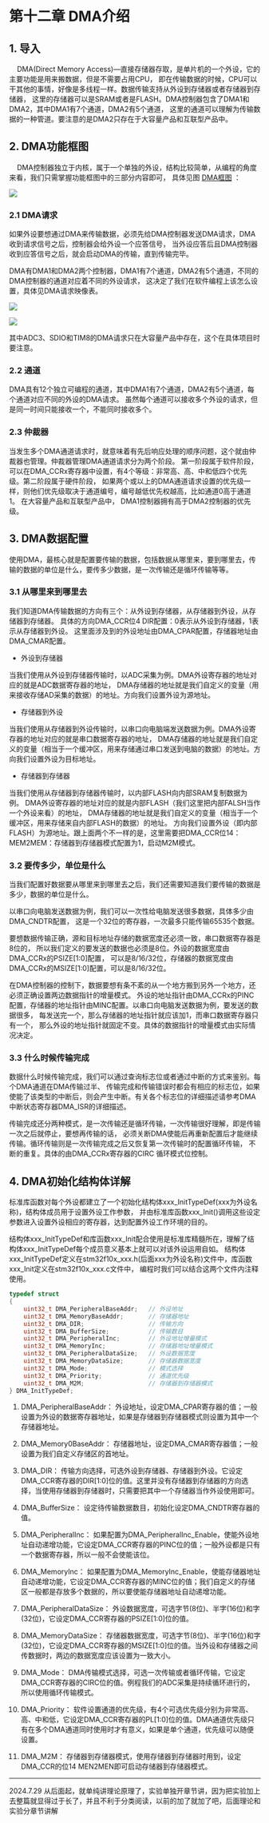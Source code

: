 # 第十二章 DMA介绍

## 1. 导入

    DMA(Direct Memory Access)—直接存储器存取，是单片机的一个外设，它的主要功能是用来搬数据，但是不需要占用CPU， 即在传输数据的时候，CPU可以干其他的事情，好像是多线程一样。数据传输支持从外设到存储器或者存储器到存储器， 这里的存储器可以是SRAM或者是FLASH。DMA控制器包含了DMA1和DMA2，其中DMA1有7个通道，DMA2有5个通道， 这里的通道可以理解为传输数据的一种管道。要注意的是DMA2只存在于大容量产品和互联型产品中。

## 2. DMA功能框图

    DMA控制器独立于内核，属于一个单独的外设，结构比较简单，从编程的角度来看，我们只需掌握功能框图中的三部分内容即可， 具体见图 [DMA框图](https://doc.embedfire.com/mcu/stm32/f103zhinanzhe/std/zh/latest/book/DMA.html#id3) ：

![](https://doc.embedfire.com/mcu/stm32/f103zhinanzhe/std/zh/latest/_images/DMA002.png)

### 2.1 DMA请求

如果外设要想通过DMA来传输数据，必须先给DMA控制器发送DMA请求，DMA收到请求信号之后，控制器会给外设一个应答信号， 当外设应答后且DMA控制器收到应答信号之后，就会启动DMA的传输，直到传输完毕。

DMA有DMA1和DMA2两个控制器，DMA1有7个通道，DMA2有5个通道，不同的DMA控制器的通道对应着不同的外设请求， 这决定了我们在软件编程上该怎么设置，具体见DMA请求映像表。

![](https://doc.embedfire.com/mcu/stm32/f103zhinanzhe/std/zh/latest/_images/DMA003.png)

![](https://doc.embedfire.com/mcu/stm32/f103zhinanzhe/std/zh/latest/_images/DMA004.png)

其中ADC3、SDIO和TIM8的DMA请求只在大容量产品中存在，这个在具体项目时要注意。

### 2.2 通道

DMA具有12个独立可编程的通道，其中DMA1有7个通道，DMA2有5个通道，每个通道对应不同的外设的DMA请求。 虽然每个通道可以接收多个外设的请求，但是同一时间只能接收一个，不能同时接收多个。

### 2.3 仲裁器

当发生多个DMA通道请求时，就意味着有先后响应处理的顺序问题，这个就由仲裁器也管理。仲裁器管理DMA通道请求分为两个阶段。 第一阶段属于软件阶段，可以在DMA_CCRx寄存器中设置，有4个等级：非常高、高、中和低四个优先级。第二阶段属于硬件阶段， 如果两个或以上的DMA通道请求设置的优先级一样，则他们优先级取决于通道编号，编号越低优先权越高，比如通道0高于通道1。 在大容量产品和互联型产品中， DMA1控制器拥有高于DMA2控制器的优先级。

## 3. DMA数据配置

使用DMA，最核心就是配置要传输的数据，包括数据从哪里来，要到哪里去，传输的数据的单位是什么，要传多少数据，是一次传输还是循环传输等等。

### 3.1 从哪里来到哪里去

我们知道DMA传输数据的方向有三个：从外设到存储器，从存储器到外设，从存储器到存储器。 具体的方向DMA_CCR位4 DIR配置：0表示从外设到存储器，1表示从存储器到外设。 这里面涉及到的外设地址由DMA_CPAR配置，存储器地址由DMA_CMAR配置。

- 外设到存储器

当我们使用从外设到存储器传输时，以ADC采集为例。DMA外设寄存器的地址对应的就是ADC数据寄存器的地址， DMA存储器的地址就是我们自定义的变量（用来接收存储AD采集的数据）的地址。方向我们设置外设为源地址。

- 存储器到外设

当我们使用从存储器到外设传输时，以串口向电脑端发送数据为例。DMA外设寄存器的地址对应的就是串口数据寄存器的地址， DMA存储器的地址就是我们自定义的变量（相当于一个缓冲区，用来存储通过串口发送到电脑的数据）的地址。方向我们设置外设为目标地址。

- 存储器到存储器

当我们使用从存储器到存储器传输时，以内部FLASH向内部SRAM复制数据为例。 DMA外设寄存器的地址对应的就是内部FLASH（我们这里把内部FALSH当作一个外设来看）的地址， DMA存储器的地址就是我们自定义的变量（相当于一个缓冲区，用来存储来自内部FLASH的数据）的地址。 方向我们设置外设（即内部FLASH）为源地址。跟上面两个不一样的是，这里需要把DMA_CCR位14：MEM2MEM：存储器到存储器模式配置为1，启动M2M模式。

### 3.2 要传多少，单位是什么

当我们配置好数据要从哪里来到哪里去之后，我们还需要知道我们要传输的数据是多少，数据的单位是什么。

以串口向电脑发送数据为例，我们可以一次性给电脑发送很多数据，具体多少由DMA_CNDTR配置， 这是一个32位的寄存器，一次最多只能传输65535个数据。

要想数据传输正确，源和目标地址存储的数据宽度还必须一致，串口数据寄存器是8位的， 所以我们定义的要发送的数据也必须是8位。外设的数据宽度由DMA_CCRx的PSIZE[1:0]配置， 可以是8/16/32位，存储器的数据宽度由DMA_CCRx的MSIZE[1:0]配置，可以是8/16/32位。

在DMA控制器的控制下，数据要想有条不紊的从一个地方搬到另外一个地方，还必须正确设置两边数据指针的增量模式。 外设的地址指针由DMA_CCRx的PINC配置，存储器的地址指针由MINC配置。以串口向电脑发送数据为例，要发送的数据很多， 每发送完一个，那么存储器的地址指针就应该加1，而串口数据寄存器只有一个， 那么外设的地址指针就固定不变。具体的数据指针的增量模式由实际情况决定。

### 3.3 什么时候传输完成

数据什么时候传输完成，我们可以通过查询标志位或者通过中断的方式来鉴别。每个DMA通道在DMA传输过半、 传输完成和传输错误时都会有相应的标志位，如果使能了该类型的中断后，则会产生中断。有关各个标志位的详细描述请参考DMA中断状态寄存器DMA_ISR的详细描述。

传输完成还分两种模式，是一次传输还是循环传输，一次传输很好理解，即是传输一次之后就停止，要想再传输的话， 必须关断DMA使能后再重新配置后才能继续传输。循环传输则是一次传输完成之后又恢复第一次传输时的配置循环传输， 不断的重复。具体的由DMA_CCRx寄存器的CIRC 循环模式位控制。

## 4. DMA初始化结构体详解

标准库函数对每个外设都建立了一个初始化结构体xxx_InitTypeDef(xxx为外设名称)，结构体成员用于设置外设工作参数， 并由标准库函数xxx_Init()调用这些设定参数进入设置外设相应的寄存器，达到配置外设工作环境的目的。

结构体xxx_InitTypeDef和库函数xxx_Init配合使用是标准库精髓所在，理解了结构体xxx_InitTypeDef每个成员意义基本上就可以对该外设运用自如。 结构体xxx_InitTypeDef定义在stm32f10x_xxx.h(后面xxx为外设名称)文件中，库函数xxx_Init定义在stm32f10x_xxx.c文件中， 编程时我们可以结合这两个文件内注释使用。

```c
typedef struct
{
    uint32_t DMA_PeripheralBaseAddr;   // 外设地址
    uint32_t DMA_MemoryBaseAddr;       // 存储器地址
    uint32_t DMA_DIR;                  // 传输方向
    uint32_t DMA_BufferSize;           // 传输数目
    uint32_t DMA_PeripheralInc;        // 外设地址增量模式
    uint32_t DMA_MemoryInc;            // 存储器地址增量模式
    uint32_t DMA_PeripheralDataSize;   // 外设数据宽度
    uint32_t DMA_MemoryDataSize;       // 存储器数据宽度
    uint32_t DMA_Mode;                 // 模式选择
    uint32_t DMA_Priority;             // 通道优先级
    uint32_t DMA_M2M;                  // 存储器到存储器模式
} DMA_InitTypeDef;
```

1) DMA_PeripheralBaseAddr： 外设地址，设定DMA_CPAR寄存器的值；一般设置为外设的数据寄存器地址，如果是存储器到存储器模式则设置为其中一个存储器地址。

2) DMA_Memory0BaseAddr： 存储器地址，设定DMA_CMAR寄存器值；一般设置为我们自定义存储区的首地址。

3) DMA_DIR： 传输方向选择，可选外设到存储器、存储器到外设。它设定DMA_CCR寄存器的DIR[1:0]位的值。这里并没有存储器到存储器的方向选择，当使用存储器到存储器时，只需要把其中一个存储器当作外设使用即可。

4) DMA_BufferSize： 设定待传输数据数目，初始化设定DMA_CNDTR寄存器的值。

5) DMA_PeripheralInc： 如果配置为DMA_PeripheralInc_Enable，使能外设地址自动递增功能，它设定DMA_CCR寄存器的PINC位的值；一般外设都是只有一个数据寄存器，所以一般不会使能该位。

6) DMA_MemoryInc： 如果配置为DMA_MemoryInc_Enable，使能存储器地址自动递增功能，它设定DMA_CCR寄存器的MINC位的值；我们自定义的存储区一般都是存放多个数据的，所以要使能存储器地址自动递增功能。

7) DMA_PeripheralDataSize： 外设数据宽度，可选字节(8位)、半字(16位)和字(32位)，它设定DMA_CCR寄存器的PSIZE[1:0]位的值。

8) DMA_MemoryDataSize： 存储器数据宽度，可选字节(8位)、半字(16位)和字(32位)，它设定DMA_CCR寄存器的MSIZE[1:0]位的值。当外设和存储器之间传数据时，两边的数据宽度应该设置为一致大小。

9) DMA_Mode： DMA传输模式选择，可选一次传输或者循环传输，它设定DMA_CCR寄存器的CIRC位的值。例程我们的ADC采集是持续循环进行的，所以使用循环传输模式。

10) DMA_Priority： 软件设置通道的优先级，有4个可选优先级分别为非常高、高、中和低，它设定DMA_CCR寄存器的PL[1:0]位的值。DMA通道优先级只有在多个DMA通道同时使用时才有意义，如果是单个通道，优先级可以随便设置。

11) DMA_M2M： 存储器到存储器模式，使用存储器到存储器时用到，设定DMA_CCR的位14 MEN2MEN即可启动存储器到存储器模式。

---

2024.7.29 从后面起，就单纯讲理论原理了，实验单独开章节讲，因为把实验加上去整篇就显得过于长了，并且不利于分类阅读，以前的加了就加了吧，后面理论和实验分章节讲解
